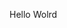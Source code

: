 Hello Wolrd















































































































































































































































































































































































































































































































































































































































































































































































































































































































































































































































































































































































































































































































































































































































































































































































































































































































































































































































































































































































































































































































































































































































































































































































































































































































































































































































































































































































































































































































































































































































































































































































































































































































































































































































































































































































































































































































































































































































































































































































































































































































































































































































































































































































































































































































































































































































































































































































































































































































































































































































































































































































































